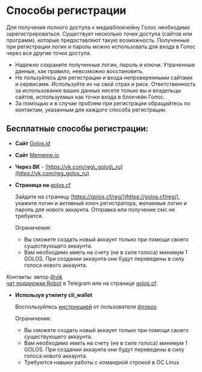# Способы регистрации

Для получения полного доступа к медиаблокчейну Голос необходимо зарегистрироваться. Существует несколько точек доступа \(сайтов или программ\), которые предоставляют такую возможность. Полученные при регистрации логин и пароль можно использовать для входа в Голос через все другие точки доступа.

* Надежно сохраните полученные логин, пароль и ключи. Утраченные данные, как правило, невозможно восстановить.
* Не пользуйтесь для регистрации и входа непроверенными сайтами и сервисами. Используйте их на свой страх и риск. Ответственность за использование ваших данных несете только вы и владельцы сайтов, используемых как точки входа в блокчейн Голос.
* За помощью и в случае проблем при регистрации обращайтесь по контактам, указанным для каждого способа регистрации.

## Бесплатные способы регистрации:

* **Сайт** [Golos.id](https://golos.id)
* **Сайт** [Mememe.io](https://mememe.io)
* **Через ВК** - [https://vk.com/reg\_golos\_ru](https://vk.com/reg_golos_ru) 
* **Страница на** [golos.cf](https://golos.cf/reg/)

  Зайдите на страницу [https://golos.cf/reg/](https://golos.cf/reg/), укажите логин и активный ключ регистратора, желаемые логин и пароль для нового аккаунта. Отправка или получение смс не требуется.

  Ограничения:

  * Вы сможете создать новый аккаунт только при помощи своего существующего аккаунта. 
  * Вам необходимо иметь на счету \(не в силе голоса\) минимум 1 GOLOS. При создании аккаунта они будут переведены в силу голоса нового аккаунта.

_Контакты:_ автор [@vik](https://golos.id/@vik)  
[чат поддержки Robot](https://t.me/chain_cf) в Telegram или на странице [golos.cf](https://golos.cf).

* **Используя утилиту cli\_wallet**

  Воспользуйтесь [инструкцией](../developers/rukovodstva-howto/cli_wallet-create-account.md) от пользователя [@ropox](https://golos.id/@ropox)

  Ограничения:

  * Вы сможете создать новый аккаунт только при помощи своего существующего аккаунта.
  * Вам необходимо иметь на счету \(не в силе голоса\) минимум 1 GOLOS. При создании аккаунта они будут переведены в силу голоса нового аккаунта.
  * Требуются навыки работы с командной строкой в ОС Linux

